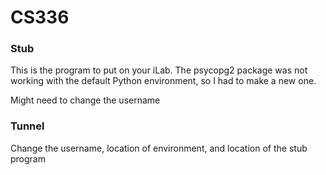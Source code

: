 # CS336

### Stub

This is the program to put on your iLab.
The psycopg2 package was not working with the default Python environment,
so I had to make a new one.

Might need to change the username

### Tunnel

Change the username, location of environment, and location of the stub program